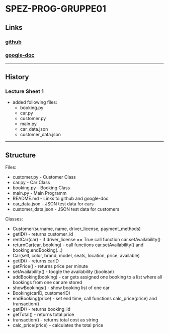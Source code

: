# SPEZ-PROG-GRUPPE01

## Links

### [github]
### [google-doc]

---

## History

### Lecture Sheet 1

* added following files:
    * booking.py
    * car.py
    * customer.py
    * main.py
    * car_data.json
    * customer_data.json

---

## Structure

Files:

* customer.py - Customer Class
* car.py - Car Class
* booking.py - Booking Class
* main.py - Main Programm
* README.md - Links to github and google-doc
* car_data.json - JSON test data for cars
* customer_data.json - JSON test data for customers

Classes:

* Customer(surname, name, driver_license, payment_methods)
* getID() - returns customer_id
* rentCar(car) - if driver_license == True call function car.setAvailability()
* returnCar(car, booking) - call functions car.setAvailability() and booking.endBooking(...)
* Car(self, color, brand, model, seats, location, price, available)
* getID() - returns carID
* getPrice() - returns price per minute 
* setAvailability() - toogle the availability  (boolean)
* addBooking(booking) - car gets assigned one booking to a list where all bookings from one car are stored
* showBookings() - show booking list of one car
* Booking(carID, customerID)
* endBooking(price) - set end time, call functions calc_price(price) and transaction()
* getID() - returns booking_id
* getTotal() - returns total price
* transaction() - returns total cost as string
* calc_price(price) - calculates the total price


[github]: https://github.com/s0551489/SPEZ-PROG-GRUPPE01
[google-doc]: https://docs.google.com/document/d/1Atfu4mfd_iCKmvobBXp0uDsa3Y7Ef8PWUSXOQ4B3fmU/edit?usp=sharing

